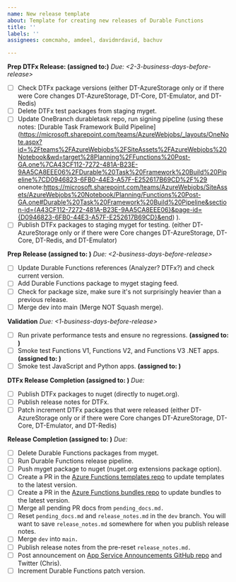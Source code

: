 ```yaml
---
name: New release template
about: Template for creating new releases of Durable Functions
title: ''
labels: ''
assignees: comcmaho, amdeel, davidmrdavid, bachuv

---
```


**Prep DTFx Release: (assigned to:)**
_Due: <2-3-business-days-before-release>_
- [ ] Check DTFx package versions (either DT-AzureStorage only or if there were Core changes DT-AzureStorage, DT-Core, DT-Emulator, and DT-Redis)
- [ ] Delete DTFx test packages from staging myget.
- [ ] Update OneBranch durabletask repo, run signing pipeline (using these notes:  [Durable Task Framework Build Pipeline] (https://microsoft.sharepoint.com/teams/AzureWebjobs/_layouts/OneNote.aspx?id=%2Fteams%2FAzureWebjobs%2FSiteAssets%2FAzureWebjobs%20Notebook&wd=target%28Planning%2FFunctions%20Post-GA.one%7CA43CF112-7272-481A-B23E-9AA5CA8EEE06%2FDurable%20Task%20Framework%20Build%20Pipeline%7CD0946823-6FB0-44E3-A57F-E252617B69CD%2F%29
onenote:https://microsoft.sharepoint.com/teams/AzureWebjobs/SiteAssets/AzureWebjobs%20Notebook/Planning/Functions%20Post-GA.one#Durable%20Task%20Framework%20Build%20Pipeline&section-id={A43CF112-7272-481A-B23E-9AA5CA8EEE06}&page-id={D0946823-6FB0-44E3-A57F-E252617B69CD}&end) ).
- [ ] Publish DTFx packages to staging myget for testing. (either DT-AzureStorage only or if there were Core changes DT-AzureStorage, DT-Core, DT-Redis, and DT-Emulator)

**Prep Release (assigned to: )**
_Due: <2-business-days-before-release>_
- [ ] Update Durable Functions references (Analyzer? DTFx?) and check current version.
- [ ] Add Durable Functions package to myget staging feed.
- [ ] Check for package size, make sure it's not surprisingly heavier than a previous release.
- [ ] Merge dev into main (Merge NOT Squash merge).

**Validation**
_Due: <1-business-days-before-release>_
- [ ] Run private performance tests and ensure no regressions. **(assigned to: )**
- [ ] Smoke test Functions V1, Functions V2, and Functions V3 .NET apps. **(assigned to: )**
- [ ] Smoke test JavaScript and Python apps. **(assigned to: )**

**DTFx Release Completion (assigned to: )**
_Due: <release-deadline>_
- [ ] Publish DTFx packages to nuget (directly to nuget.org).
- [ ] Publish release notes for DTFx.
- [ ] Patch increment DTFx packages that were released (either DT-AzureStorage only or if there were Core changes DT-AzureStorage, DT-Core, DT-Emulator, and DT-Redis)

**Release Completion (assigned to: )**
_Due: <release-deadline>_
- [ ] Delete Durable Functions packages from myget.
- [ ] Run Durable Functions release pipeline.
- [ ] Push myget package to nuget (nuget.org extensions package option).
- [ ] Create a PR in the [Azure Functions templates repo](https://github.com/Azure/azure-functions-templates) to update templates to the latest version.
- [ ] Create a PR in the [Azure Functions bundles repo](https://github.com/Azure/azure-functions-extension-bundles) to update bundles to the latest version.
- [ ] Merge all pending PR docs from `pending_docs.md.`
- [ ] Reset `pending_docs.md` and `release_notes.md` in the `dev` branch. You will want to save `release_notes.md` somewhere for when you publish release notes.
- [ ] Merge `dev` into `main.`
- [ ] Publish release notes from the pre-reset `release_notes.md.`
- [ ] Post announcement on [App Service Announcements GitHub repo](https://github.com/Azure/app-service-announcements) and Twitter (Chris).
- [ ] Increment Durable Functions patch version.
